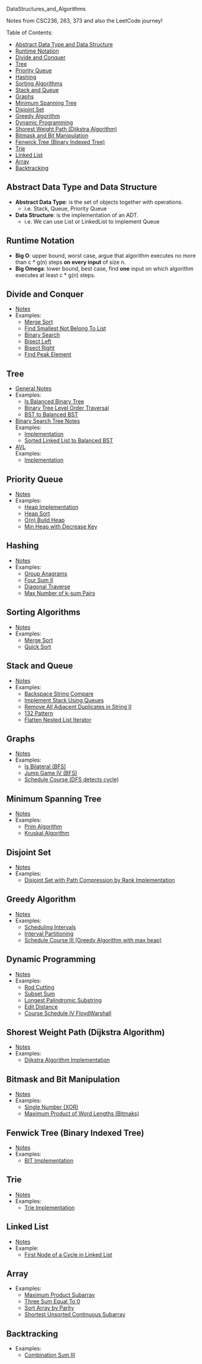 DataStructures_and_Algorithms

Notes from CSC236, 263, 373 and also the LeetCode journey!

Table of Contents:
- [Abstract Data Type and Data Structure](#abstract-data-type-and-data-structure)
- [Runtime Notation](#runtime-notation)
- [Divide and Conquer](#divide-and-conquer)
- [Tree](#tree)
- [Priority Queue](#priority-queue)
- [Hashing](#hashing)
- [Sorting Algorithms](#sorting-algorithms)
- [Stack and Queue](#stack-and-queue)
- [Graphs](#graphs)
- [Minimum Spanning Tree](#minimum-spanning-tree)
- [Disjoint Set](#disjoint-set)
- [Greedy Algorithm](#greedy-algorithm)
- [Dynamic Programming](#dynamic-programming)
- [Shorest Weight Path (Dijkstra Algorithm)](#shorest-weight-path-dijkstra-algorithm)
- [Bitmask and Bit Manipulation](#bitmask-and-bit-manipulation)
- [Fenwick Tree (Binary Indexed Tree)](#fenwick-tree-binary-indexed-tree)
- [Trie](#trie)
- [Linked List](#linked-list)
- [Array](#array)
- [Backtracking](#backtracking)

## Abstract Data Type and Data Structure
- **Abstract Data Type**: is the set of objects together with operations.
  - i.e. Stack, Queue, Priority Queue
- **Data Structure**: is the implementation of an ADT.
  - i.e. We can use List or LinkedList to implement Queue

## Runtime Notation
- **Big O**: upper bound, worst case, argue that algorithm executes no more than c * g(n) steps **on every input** of size n.
- **Big Omega**: lower bound, best case, find **one** input on which algorithm executes at least c * g(n) steps.

## Divide and Conquer
- [Notes](./divide_and_conquer/notes.md)
- Examples:
    - [Merge Sort](./divide_and_conquer/merge_sort/description.md)
    - [Find Smallest Not Belong To List](./divide_and_conquer/find_smallest_not_belong/description.md)
    - [Binary Search](./divide_and_conquer/binary_search/description.md)
    - [Bisect Left](./divide_and_conquer/bisect_left/description.md)
    - [Bisect Right](./divide_and_conquer/bisect_right/description.md)
    - [Find Peak Element](./divide_and_conquer/find_peak_element/description.md)
  
## Tree
- [General Notes](./tree/notes.md)
- Examples:
  - [Is Balanced Binary Tree](./tree/is_balanced_binary_tree/description.md)
  - [Binary Tree Level Order Traversal](./tree/binary_tree_level_order_traversal/description.md)
  - [BST to Balanced BST](./tree/bst_to_balance_bst/description.md)
- [Binary Search Tree Notes](./BST/notes.md) \
  Examples:
  - [Implementation](BST/implementation/description.md)
  - [Sorted Linked List to Balanced BST](BST/sorted_linked_list_to_balanced_bst/description.md)
- [AVL](./AVL/notes.md) \
  Examples:
  - [Implementation](AVL/implementation/description.md)

## Priority Queue
- [Notes](./priority_queue/notes.md)
- Examples:
  - [Heap Implementation](./priority_queue/implmentation_heap/description.md)
  - [Heap Sort](./priority_queue/heap_sort/description.md)
  - [O(n) Build Heap](./priority_queue/build_heap/description.md)
  - [Min Heap with Decrease Key](./priority_queue/min_heap_with_decrease_key/description.md)

## Hashing
- [Notes](./hashing/notes.md)
- Examples:
  - [Group Anagrams](hashing/group_anagrams/description.md)
  - [Four Sum II](hashing/four_sum_II/description.md)
  - [Diagonal Traverse](hashing/diagonal_traverse/description.md)
  - [Max Number of k-sum Pairs](hashing/max_numbers_of_k_sum_pairs/description.md)

## Sorting Algorithms
- [Notes](./sorting/notes.md)
- Examples:
  - [Merge Sort](./sorting/merge_sort/description.md)
  - [Quick Sort](./sorting/quick_sort/description.md)

## Stack and Queue
- [Notes](./stack_and_queue/notes.md)
- Examples:
  - [Backspace String Compare](./stack_and_queue/backspace_string_compare/description.md)
  - [Implement Stack Using Queues](./stack_and_queue/implement_stack_using_queues/description.md)
  - [Remove All Adjacent Duplicates in String II](./stack_and_queue/remove_all_adjacent_duplicates_in_string_II/description.md)
  - [132 Pattern](./stack_and_queue/132_pattern/description.md)
  - [Flatten Nested List Iterator](./stack_and_queue/flatten_nested_list_iterator/description.md)

## Graphs
- [Notes](./graphs/notes.md)
- Examples:
  - [Is Bilateral (BFS)](./graphs/is_bilateral/description.md)
  - [Jump Game IV (BFS)](./graphs/jump_game_IV/description.md)
  - [Schedule Course (DFS detects cycle)](./graphs/course_schedule/description.md)

## Minimum Spanning Tree
- [Notes](./minimum_spanning_tree/notes.md)
- Examples:
  - [Prim Algorithm](./minimum_spanning_tree/prim_algorithm/description.md)
  - [Kruskal Algorithm](./minimum_spanning_tree/kruskal_algorithm/description.md)

## Disjoint Set
- [Notes](./disjoint_set/notes.md)
- Examples:
  - [Disjoint Set with Path Compression by Rank Implementation](disjoint_set/implementation/description.md)

## Greedy Algorithm
- [Notes](./greedy/notes.md)
- Examples:
  - [Scheduling Intervals](greedy/interval_scheduling/description.md)
  - [Interval Partitioning](greedy/interval_partitioning/description.md)
  - [Schedule Course III (Greedy Algorithm with max heap)](./greedy/course_schedule_III/description.md)

## Dynamic Programming
- [Notes](./dynamic_programming/notes.md)
- Examples:
  - [Rod Cutting](dynamic_programming/rod_cutting/description.md)
  - [Subset Sum](dynamic_programming/subset_sum/description.md)
  - [Longest Palindromic Substring](dynamic_programming/longest_palindromic_substring/description.md)
  - [Edit Distance](dynamic_programming/edit_distance/description.md)
  - [Course Schedule IV FloydWarshall](dynamic_programming/course_schedule_IV/description.md)

## Shorest Weight Path (Dijkstra Algorithm)
- [Notes](./shorest_weight_path/notes.md)
- Examples:
  - [Dijkstra Algorithm Implementation](./shorest_weight_path/dijkstra_algorithm/description.md)

## Bitmask and Bit Manipulation
- [Notes](./bitmask_and_bit_manipulation/notes.md)
- Examples:
  - [Single Number (XOR)](bitmask_and_bit_manipulation/single_number/description.md)
  - [Maximum Product of Word Lengths (Bitmaks)](bitmask_and_bit_manipulation/maximum_product_of_word_lengths/description.md)

## Fenwick Tree (Binary Indexed Tree)
- [Notes](./fenwick_tree/notes.md)
- Examples:
  - [BIT Implementation](fenwick_tree/BIT_implementation/description.md)

## Trie
- [Notes](./trie/notes.md)
- Examples:
  - [Trie Implementation](trie/trie_implementation/description.md)

## Linked List 
- [Notes](./linked_list/notes.md)
- Example:
  - [First Node of a Cycle in Linked List](./linked_list/linked_list_first_node_cycle/description.md)

## Array
- Examples:
  - [Maximum Product Subarray](array/maximum_product_subarray/description.md)
  - [Three Sum Equal To 0](array/3_sum_equal_to_0/description.md)
  - [Sort Array by Parity](array/sort_array_by_parity/description.md)
  - [Shortest Unsorted Continuous Subarray](array/shortest_unsorted_continuous_subarray/description.md)

## Backtracking
- Examples:
  - [Combination Sum III](backtracking/combination_sum_III/description.md)
